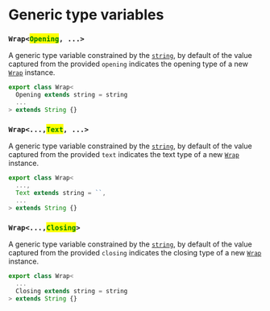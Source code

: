 # Generic type variables

### `Wrap<`<mark style="color:green;">`Opening`</mark>`, ...>` <a href="#wrap-opening" id="wrap-opening"></a>

​A generic type variable constrained by the [`string`](https://developer.mozilla.org/en-US/docs/Web/JavaScript/Reference/Global\_Objects/String), by default of the value captured from the provided `opening` indicates the opening type of a new [`Wrap`](wrap.md) instance.

```typescript
export class Wrap<
  Opening extends string = string
  ...
> extends String {}
```



### `Wrap<...,`<mark style="color:green;">`Text`</mark>`, ...>`

​A generic type variable constrained by the [`string`](https://developer.mozilla.org/en-US/docs/Web/JavaScript/Reference/Global\_Objects/String), by default of the value captured from the provided `text` indicates the text type of a new [`Wrap`](wrap.md) instance.

```typescript
export class Wrap<
  ...,
  Text extends string = ``,
  ...
> extends String {}
```



### `Wrap<...,`<mark style="color:green;">`Closing`</mark>`>` <a href="#wrap-closing" id="wrap-closing"></a>

​A generic type variable constrained by the [`string`](https://developer.mozilla.org/en-US/docs/Web/JavaScript/Reference/Global\_Objects/String), by default of the value captured from the provided `closing` indicates the closing type of a new [`Wrap`](wrap.md) instance.

```typescript
export class Wrap<
  ...
  Closing extends string = string
> extends String {}
```
